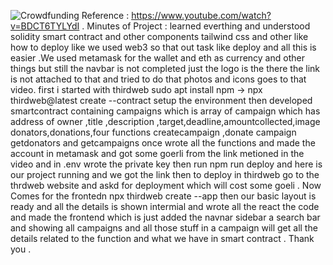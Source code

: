 
![Crowdfunding](https://i.ibb.co/k6pj0Qt/htum-6.png)
Reference : https://www.youtube.com/watch?v=BDCT6TYLYdI .
Minutes of Project : 
learned everthing and understood solidity smart contract and other components tailwind css and other like how to deploy like we used web3 so that out task like deploy and all this is easier .We used metamask for the wallet and eth as currency and other things but still the navbar is not completed just the logo is the there the link is not attached to that and tried to do that photos  and icons goes to that video.
first i started with  thirdweb sudo apt install npm -> npx thirdweb@latest create --contract setup the environment then developed smartcontract containing campaigns which is array of campaign which has address of owner ,title ,description ,target,deadline,amountcollected,image donators,donations,four functions createcampaign ,donate campaign getdonators and getcampaigns  once wrote all the functions and made the account in metamask and got some goerli from the link metioned in the video and in  .env wrote the private key then run npm run deploy and here is our project running and  we got the link then to deploy in thirdweb go to the thrdweb website and askd for deployment which will cost some goeli .
Now Comes for the frontedn npx thirdweb create --app then our basic layout is ready and all the details is shown intermial and wrote all the react the code and made the frontend which is just added the navnar sidebar a search bar  and showing all campaigns and all those 
stuff in a campaign will get all the details related to the function and what we have in smart contract .
Thank you .
